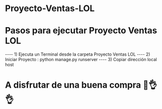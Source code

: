 # Proyecto-Ventas-LOL
# Pasos para ejecutar Proyecto Ventas LOL
---- 1) Ejecuta un Terminal desde la carpeta Proyecto Ventas LOL
---- 2) Iniciar Proyecto : python manage.py runserver
---- 3) Copiar dirección local host

# A disfrutar de una buena compra 🤣👌👌
